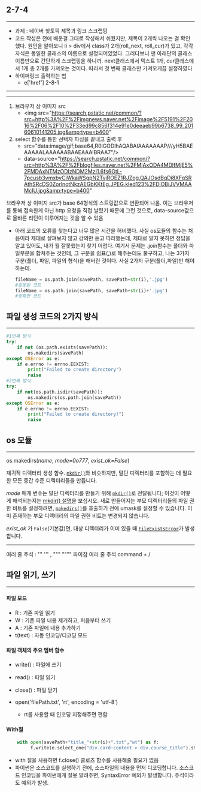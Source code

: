 2-7-4
---
---
* 과제 : 네이버 핫토픽 제목과 링크 스크랩핑
* 코드 작성은 전에 배운걸 그대로 작성해서 쉬웠지만, 제목이 2개씩 나오는 걸 확인했다. 원인을 알아보니 li > div에서 class가 2개(roll_next, roll_cur)가 있고, 각각 자식은 동일한 클래스의 이름으로 설정되어있었다. 그러다보니 맨 아래단의 클래스 이름만으로 간단하게 스크랩핑을 하니까. next클래스에서 텍스트 1개, cur클래스에서 1개 총 2개를 가져오는 것이다. 따라서 첫 번째 클래스만 가져오게끔 설정하였다
* 하이퍼링크 출력하는 법
  * e['href'] 
2-8-1
---
---

1. 브라우저 상 이미지 src
   * <img src="https://search.pstatic.net/common/?src=http%3A%2F%2Fimgnews.naver.net%2Fimage%2F5191%2F2016%2F06%2F10%2F33ed99c856f314e91e0deeaeb99b6738_99_20160610141205.jpg&amp;type=b400" 
2. select 함수를 통한 선택자 파싱을 끝내고 출력 후 
   * src="data:image/gif;base64,R0lGODlhAQABAIAAAAAAAP///yH5BAEAAAAALAAAAAABAAEAAAIBRAA7"/>
   * data-source="https://search.pstatic.net/common/?src=http%3A%2F%2Fblogfiles.naver.net%2FMjAxODA4MDlfMjE5%2FMDAxNTMzODIzNDM2MzI1.6fs6GtL-7pcusb3vmxbyCiWkaWSgpN2TvjROEZ1RJZog.QAJOsdBqDi8XFqSRAthSRcDS0ZorlnotNkzAEGbKKtEg.JPEG.kled123%2FDiOBiJVVMAAMcIU.jpg&amp;type=b400"

브라우저 상 이미지 src가 base 64형식의 스트링값으로 변환되어 나옴. 이는 브라우저를 통해 접속한게 아닌 http 요청을 직접 날렸기 때문에 그런 것으로, data-source값으로 올바른 리턴이 이루어지는 것을 알 수 있음

* 아래 코드의 오류를 찾는다고 너무 많은 시간을 허비했다. 사실 os모듈의 함수는 처음이라 제대로 살펴보지 않고 강의만 듣고 따라했는데, 제대로 알지 못하면 정답을 알고 있어도, 내가 뭘 잘못했는지 찾기 어렵다. 여기서 문제는 .join함수는 폴더와 파일부분을 합쳐주는 것인데, 그 구분을 쉼표(,)로 해주는데도 불구하고, 나는 3가지 구분(폴더, 파일, 파일의 형식)을 해버린 것이다. 사실 2가지 구분(폴더,파일)만 해야하는데. 

  ```python
  fileName = os.path.join(savePath, savePath+str(i),'.jpg')
  #잘못된 코드
  fileName = os.path.join(savePath, savePath+str(i)+'.jpg')
  #정확한 코드
  ```
파일 생성 코드의 2가지 방식
---

---

```python
#1번째 방식
try:
    if not (os.path.exists(savePath)):
        os.makedirs(savePath)
except OSError as e:
    if e.errno != errno.EEXIST:
        print("Failed to create directory")
        raise
#2번째 방식        
try:
    if not(os.path.isdir(savePath)):
        os.makedirs(os.path.join(savePath))
except OSError as e:
    if e.errno != errno.EEXIST:
        print("Failed to create directory!")
        raise
```
os 모듈
---
---
os.makedirs(*name*, *mode=0o777*, *exist_ok=False*)

재귀적 디렉터리 생성 함수. [`mkdir()`](https://docs.python.org/ko/3/library/os.html#os.mkdir)와 비슷하지만, 말단 디렉터리를 포함하는 데 필요한 모든 중간 수준 디렉터리들을 만듭니다.

*mode* 매개 변수는 말단 디렉터리를 만들기 위해 [`mkdir()`](https://docs.python.org/ko/3/library/os.html#os.mkdir)로 전달됩니다; 이것이 어떻게 해석되는지는 [mkdir() 설명](https://docs.python.org/ko/3/library/os.html#mkdir-modebits)을 보십시오. 새로 만들어지는 부모 디렉터리들의 파일 권한 비트를 설정하려면, [`makedirs()`](https://docs.python.org/ko/3/library/os.html#os.makedirs)를 호출하기 전에 umask를 설정할 수 있습니다. 이미 존재하는 부모 디렉터리의 파일 권한 비트는 변경되지 않습니다.

*exist_ok* 가 `False`(기본값)면, 대상 디렉터리가 이미 있을 때 [`FileExistsError`](https://docs.python.org/ko/3/library/exceptions.html#FileExistsError)가 발생합니다.

---
여러 줄 주석 : '''  ''' , """  """"
파이참 여러 줄 주석 command + /



파일 읽기, 쓰기
---

---

#### 파일 모드

* R : 기존 파일 읽기
* W : 기존 파일 내용 제거하고, 처음부터 쓰기
* A : 기존 파일에 내용 추가하기
* t(text) : 자동 인코딩/디코딩 모드

#### 파일 객체의 주요 멤버 함수

* write() : 파일에 쓰기
* read() : 파일 읽기
* close() : 파일 닫기

* open('filePath.txt', 'rt', encoding = 'utf-8')
  * rt를 사용할 때 인코딩 지정해주면 편함

#### With절

~~~python
    with open(savePath+"title_"+str(i)+".txt","wt") as f:
         f.write(e.select_one("div.card-content > div.course_title").string)
~~~

* with 절을 사용하면 f.close() 클로즈 함수를 사용해줄 필요가 없음
* 파이썬은 소스코드를 실행하기 전에, 소스파일의 내용을 먼저 디코딩합니다. 소스코드 인코딩을 파이썬에게 잘못 알려주면, SyntaxError 예외가 발생합니다. 주석이라도 예외가 발생.